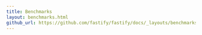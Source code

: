 ```yaml
---
title: Benchmarks
layout: benchmarks.html
github_url: https://github.com/fastify/fastify/docs/_layouts/benchmarks.html
---
```

